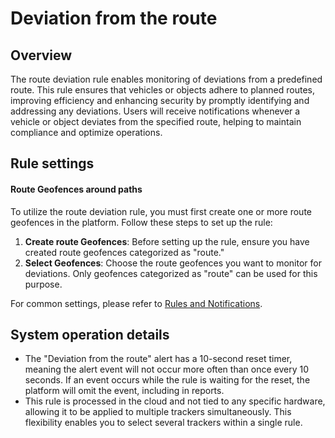 # Deviation from the route

## Overview

The route deviation rule enables monitoring of deviations from a predefined route. This rule ensures that vehicles or objects adhere to planned routes, improving efficiency and enhancing security by promptly identifying and addressing any deviations. Users will receive notifications whenever a vehicle or object deviates from the specified route, helping to maintain compliance and optimize operations.

## Rule settings

#### Route Geofences around paths

To utilize the route deviation rule, you must first create one or more route geofences in the platform. Follow these steps to set up the rule:

1. **Create route Geofences**: Before setting up the rule, ensure you have created route geofences categorized as "route."
2. **Select Geofences**: Choose the route geofences you want to monitor for deviations. Only geofences categorized as "route" can be used for this purpose.

For common settings, please refer to [Rules and Notifications](../../).

## System operation details

* The "Deviation from the route" alert has a 10-second reset timer, meaning the alert event will not occur more often than once every 10 seconds. If an event occurs while the rule is waiting for the reset, the platform will omit the event, including in reports.
* This rule is processed in the cloud and not tied to any specific hardware, allowing it to be applied to multiple trackers simultaneously. This flexibility enables you to select several trackers within a single rule.
